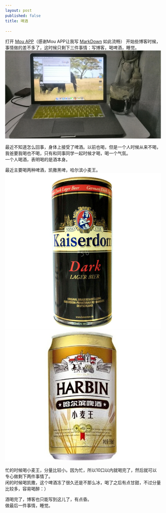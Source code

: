 ```yaml
---
layout: post
published: false
title: 啤酒

---
```

打开 [Mou APP](http://mouapp.com/)（感谢Mou APP让我写 [MarkDown](http://markdown.tw/) 如此流畅） 开始些博客时候，事情做的差不多了，这时候只剩下三件事情：写博客，喝啤酒，睡觉。  
![image](/images/IMG_20140802_224359.jpg)  

最近不知道怎么回事，身体上接受了啤酒。以前也喝，但是一个人时候从来不喝，我爸要我喝也不喝，只有和同事同学一起时候才喝，喝一个气氛。  
一个人喝酒，表明喝的是酒本身。  

最近主要喝两种啤酒，凯撒黑啤，哈尔滨小麦王。  
![image](/images/凯撒.jpg)  
![image](/images/小麦王.jpg)  

忙的时候喝小麦王，分量比较小。因为忙，所以10口以内就喝完了，然后就可以专心做剩下两件事情了。  
闲的时候喝凯撒，这个啤酒冻了很久还是不那么冰，喝了之后有点甘甜，不过分量比较多，容易喝醉：）  

酒喝完了，博客也只能写到这儿了，有点昏。  
做最后一件事情，睡觉。
